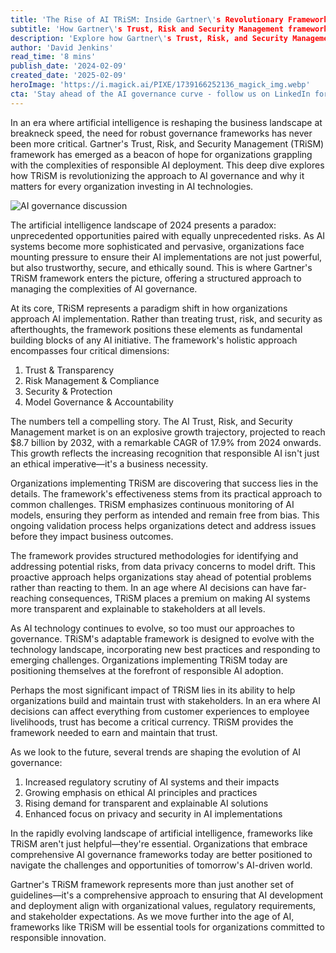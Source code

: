 ```yaml
---
title: 'The Rise of AI TRiSM: Inside Gartner\'s Revolutionary Framework for Responsible AI'
subtitle: 'How Gartner\'s Trust, Risk and Security Management framework is reshaping AI governance'
description: 'Explore how Gartner\'s Trust, Risk, and Security Management (TRiSM) framework is revolutionizing AI governance. With the AI TRiSM market projected to reach $8.7 billion by 2032, discover why this framework is becoming essential for organizations implementing AI technologies responsibly.'
author: 'David Jenkins'
read_time: '8 mins'
publish_date: '2024-02-09'
created_date: '2025-02-09'
heroImage: 'https://i.magick.ai/PIXE/1739166252136_magick_img.webp'
cta: 'Stay ahead of the AI governance curve - follow us on LinkedIn for regular updates on TRiSM implementation strategies and expert insights into responsible AI development.'
---
```


In an era where artificial intelligence is reshaping the business landscape at breakneck speed, the need for robust governance frameworks has never been more critical. Gartner's Trust, Risk, and Security Management (TRiSM) framework has emerged as a beacon of hope for organizations grappling with the complexities of responsible AI deployment. This deep dive explores how TRiSM is revolutionizing the approach to AI governance and why it matters for every organization investing in AI technologies.

![AI governance discussion](https://i.magick.ai/PIXE/1739166252139_magick_img.webp)

The artificial intelligence landscape of 2024 presents a paradox: unprecedented opportunities paired with equally unprecedented risks. As AI systems become more sophisticated and pervasive, organizations face mounting pressure to ensure their AI implementations are not just powerful, but also trustworthy, secure, and ethically sound. This is where Gartner's TRiSM framework enters the picture, offering a structured approach to managing the complexities of AI governance.

At its core, TRiSM represents a paradigm shift in how organizations approach AI implementation. Rather than treating trust, risk, and security as afterthoughts, the framework positions these elements as fundamental building blocks of any AI initiative. The framework's holistic approach encompasses four critical dimensions:

1. Trust & Transparency
2. Risk Management & Compliance
3. Security & Protection
4. Model Governance & Accountability

The numbers tell a compelling story. The AI Trust, Risk, and Security Management market is on an explosive growth trajectory, projected to reach $8.7 billion by 2032, with a remarkable CAGR of 17.9% from 2024 onwards. This growth reflects the increasing recognition that responsible AI isn't just an ethical imperative—it's a business necessity.

Organizations implementing TRiSM are discovering that success lies in the details. The framework's effectiveness stems from its practical approach to common challenges. TRiSM emphasizes continuous monitoring of AI models, ensuring they perform as intended and remain free from bias. This ongoing validation process helps organizations detect and address issues before they impact business outcomes.

The framework provides structured methodologies for identifying and addressing potential risks, from data privacy concerns to model drift. This proactive approach helps organizations stay ahead of potential problems rather than reacting to them. In an age where AI decisions can have far-reaching consequences, TRiSM places a premium on making AI systems more transparent and explainable to stakeholders at all levels.

As AI technology continues to evolve, so too must our approaches to governance. TRiSM's adaptable framework is designed to evolve with the technology landscape, incorporating new best practices and responding to emerging challenges. Organizations implementing TRiSM today are positioning themselves at the forefront of responsible AI adoption.

Perhaps the most significant impact of TRiSM lies in its ability to help organizations build and maintain trust with stakeholders. In an era where AI decisions can affect everything from customer experiences to employee livelihoods, trust has become a critical currency. TRiSM provides the framework needed to earn and maintain that trust.

As we look to the future, several trends are shaping the evolution of AI governance:

1. Increased regulatory scrutiny of AI systems and their impacts
2. Growing emphasis on ethical AI principles and practices
3. Rising demand for transparent and explainable AI solutions
4. Enhanced focus on privacy and security in AI implementations

In the rapidly evolving landscape of artificial intelligence, frameworks like TRiSM aren't just helpful—they're essential. Organizations that embrace comprehensive AI governance frameworks today are better positioned to navigate the challenges and opportunities of tomorrow's AI-driven world.

Gartner's TRiSM framework represents more than just another set of guidelines—it's a comprehensive approach to ensuring that AI development and deployment align with organizational values, regulatory requirements, and stakeholder expectations. As we move further into the age of AI, frameworks like TRiSM will be essential tools for organizations committed to responsible innovation.